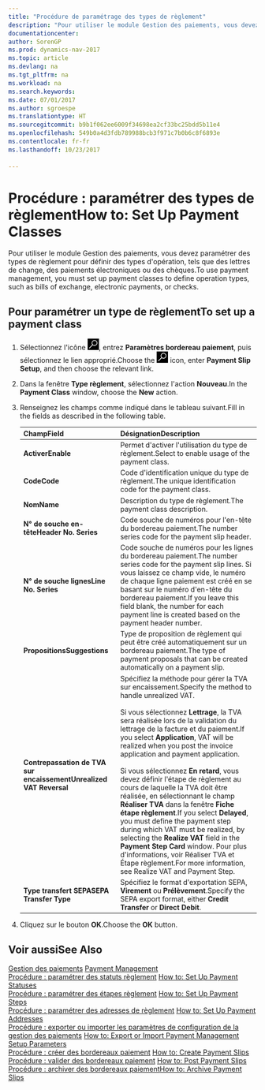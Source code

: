 ```yaml
---
title: "Procédure de paramétrage des types de règlement"
description: "Pour utiliser le module Gestion des paiements, vous devez paramétrer des types de règlement pour définir des types d'opération, tels que des lettres de change, des paiements électroniques ou des chèques."
documentationcenter: 
author: SorenGP
ms.prod: dynamics-nav-2017
ms.topic: article
ms.devlang: na
ms.tgt_pltfrm: na
ms.workload: na
ms.search.keywords: 
ms.date: 07/01/2017
ms.author: sgroespe
ms.translationtype: HT
ms.sourcegitcommit: b9b1f062ee6009f34698ea2cf33bc25bdd5b11e4
ms.openlocfilehash: 549b0a4d3fdb789988bcb3f971c7b0b6c8f6893e
ms.contentlocale: fr-fr
ms.lasthandoff: 10/23/2017

---
```

# <a name="how-to-set-up-payment-classes"></a><span data-ttu-id="89229-103">Procédure : paramétrer des types de règlement</span><span class="sxs-lookup"><span data-stu-id="89229-103">How to: Set Up Payment Classes</span></span>
<span data-ttu-id="89229-104">Pour utiliser le module Gestion des paiements, vous devez paramétrer des types de règlement pour définir des types d'opération, tels que des lettres de change, des paiements électroniques ou des chèques.</span><span class="sxs-lookup"><span data-stu-id="89229-104">To use payment management, you must set up payment classes to define operation types, such as bills of exchange, electronic payments, or checks.</span></span>  

## <a name="to-set-up-a-payment-class"></a><span data-ttu-id="89229-105">Pour paramétrer un type de règlement</span><span class="sxs-lookup"><span data-stu-id="89229-105">To set up a payment class</span></span>  

1.  <span data-ttu-id="89229-106">Sélectionnez l'icône ![Page ou état pour la recherche](../../media/ui-search/search_small.png "Page ou état pour la recherche"), entrez **Paramètres bordereau paiement**, puis sélectionnez le lien approprié.</span><span class="sxs-lookup"><span data-stu-id="89229-106">Choose the ![Search for Page or Report](../../media/ui-search/search_small.png "Search for Page or Report icon") icon, enter **Payment Slip Setup**, and then choose the relevant link.</span></span>  
2.  <span data-ttu-id="89229-107">Dans la fenêtre **Type règlement**, sélectionnez l'action **Nouveau**.</span><span class="sxs-lookup"><span data-stu-id="89229-107">In the **Payment Class** window, choose the **New** action.</span></span>  
3.  <span data-ttu-id="89229-108">Renseignez les champs comme indiqué dans le tableau suivant.</span><span class="sxs-lookup"><span data-stu-id="89229-108">Fill in the fields as described in the following table.</span></span>  

    |<span data-ttu-id="89229-109">Champ</span><span class="sxs-lookup"><span data-stu-id="89229-109">Field</span></span>|<span data-ttu-id="89229-110">Désignation</span><span class="sxs-lookup"><span data-stu-id="89229-110">Description</span></span>|  
    |---------------------------------|---------------------------------------|  
    |<span data-ttu-id="89229-111">**Activer**</span><span class="sxs-lookup"><span data-stu-id="89229-111">**Enable**</span></span>|<span data-ttu-id="89229-112">Permet d'activer l'utilisation du type de règlement.</span><span class="sxs-lookup"><span data-stu-id="89229-112">Select to enable usage of the payment class.</span></span>|  
    |<span data-ttu-id="89229-113">**Code**</span><span class="sxs-lookup"><span data-stu-id="89229-113">**Code**</span></span>|<span data-ttu-id="89229-114">Code d'identification unique du type de règlement.</span><span class="sxs-lookup"><span data-stu-id="89229-114">The unique identification code for the payment class.</span></span>|  
    |<span data-ttu-id="89229-115">**Nom**</span><span class="sxs-lookup"><span data-stu-id="89229-115">**Name**</span></span>|<span data-ttu-id="89229-116">Description du type de règlement.</span><span class="sxs-lookup"><span data-stu-id="89229-116">The payment class description.</span></span>|  
    |<span data-ttu-id="89229-117">**N° de souche en-tête**</span><span class="sxs-lookup"><span data-stu-id="89229-117">**Header No. Series**</span></span>|<span data-ttu-id="89229-118">Code souche de numéros pour l'en-tête du bordereau paiement.</span><span class="sxs-lookup"><span data-stu-id="89229-118">The number series code for the payment slip header.</span></span>|  
    |<span data-ttu-id="89229-119">**N° de souche lignes**</span><span class="sxs-lookup"><span data-stu-id="89229-119">**Line No. Series**</span></span>|<span data-ttu-id="89229-120">Code souche de numéros pour les lignes du bordereau paiement.</span><span class="sxs-lookup"><span data-stu-id="89229-120">The number series code for the payment slip lines.</span></span> <span data-ttu-id="89229-121">Si vous laissez ce champ vide, le numéro de chaque ligne paiement est créé en se basant sur le numéro d'en-tête du bordereau paiement.</span><span class="sxs-lookup"><span data-stu-id="89229-121">If you leave this field blank, the number for each payment line is created based on the payment header number.</span></span>|  
    |<span data-ttu-id="89229-122">**Propositions**</span><span class="sxs-lookup"><span data-stu-id="89229-122">**Suggestions**</span></span>|<span data-ttu-id="89229-123">Type de proposition de règlement qui peut être créé automatiquement sur un bordereau paiement.</span><span class="sxs-lookup"><span data-stu-id="89229-123">The type of payment proposals that can be created automatically on a payment slip.</span></span>|  
    |<span data-ttu-id="89229-124">**Contrepassation de TVA sur encaissement**</span><span class="sxs-lookup"><span data-stu-id="89229-124">**Unrealized VAT Reversal**</span></span>|<span data-ttu-id="89229-125">Spécifiez la méthode pour gérer la TVA sur encaissement.</span><span class="sxs-lookup"><span data-stu-id="89229-125">Specify the method to handle unrealized VAT.</span></span><br /><br /> <span data-ttu-id="89229-126">Si vous sélectionnez **Lettrage**, la TVA sera réalisée lors de la validation du lettrage de la facture et du paiement.</span><span class="sxs-lookup"><span data-stu-id="89229-126">If you select **Application**, VAT will be realized when you post the invoice application and payment application.</span></span><br /><br /> <span data-ttu-id="89229-127">Si vous sélectionnez **En retard**, vous devez définir l'étape de règlement au cours de laquelle la TVA doit être réalisée, en sélectionnant le champ **Réaliser TVA** dans la fenêtre **Fiche étape règlement**.</span><span class="sxs-lookup"><span data-stu-id="89229-127">If you select **Delayed**, you must define the payment step during which VAT must be realized, by selecting the **Realize VAT** field in the **Payment Step Card** window.</span></span> <span data-ttu-id="89229-128">Pour plus d'informations, voir Réaliser TVA et Étape règlement.</span><span class="sxs-lookup"><span data-stu-id="89229-128">For more information, see Realize VAT and Payment Step.</span></span>|  
    |<span data-ttu-id="89229-129">**Type transfert SEPA**</span><span class="sxs-lookup"><span data-stu-id="89229-129">**SEPA Transfer Type**</span></span>|<span data-ttu-id="89229-130">Spécifiez le format d'exportation SEPA, **Virement** ou **Prélèvement**.</span><span class="sxs-lookup"><span data-stu-id="89229-130">Specify the SEPA export format, either **Credit Transfer** or **Direct Debit**.</span></span>|  

4.  <span data-ttu-id="89229-131">Cliquez sur le bouton **OK**.</span><span class="sxs-lookup"><span data-stu-id="89229-131">Choose the **OK** button.</span></span>  

## <a name="see-also"></a><span data-ttu-id="89229-132">Voir aussi</span><span class="sxs-lookup"><span data-stu-id="89229-132">See Also</span></span>  
 <span data-ttu-id="89229-133">[Gestion des paiements](payment-management.md) </span><span class="sxs-lookup"><span data-stu-id="89229-133">[Payment Management](payment-management.md) </span></span>  
 <span data-ttu-id="89229-134">[Procédure : paramétrer des statuts règlement](how-to-set-up-payment-statuses.md) </span><span class="sxs-lookup"><span data-stu-id="89229-134">[How to: Set Up Payment Statuses](how-to-set-up-payment-statuses.md) </span></span>  
 <span data-ttu-id="89229-135">[Procédure : paramétrer des étapes règlement](how-to-set-up-payment-steps.md) </span><span class="sxs-lookup"><span data-stu-id="89229-135">[How to: Set Up Payment Steps](how-to-set-up-payment-steps.md) </span></span>  
 <span data-ttu-id="89229-136">[Procédure : paramétrer des adresses de règlement](how-to-set-up-payment-addresses.md) </span><span class="sxs-lookup"><span data-stu-id="89229-136">[How to: Set Up Payment Addresses](how-to-set-up-payment-addresses.md) </span></span>  
 <span data-ttu-id="89229-137">[Procédure : exporter ou importer les paramètres de configuration de la gestion des paiements](how-to-export-or-import-payment-management-setup-parameters.md) </span><span class="sxs-lookup"><span data-stu-id="89229-137">[How to: Export or Import Payment Management Setup Parameters](how-to-export-or-import-payment-management-setup-parameters.md) </span></span>  
 <span data-ttu-id="89229-138">[Procédure : créer des bordereaux paiement](how-to-create-payment-slips.md) </span><span class="sxs-lookup"><span data-stu-id="89229-138">[How to: Create Payment Slips](how-to-create-payment-slips.md) </span></span>  
 <span data-ttu-id="89229-139">[Procédure : valider des bordereaux paiement](how-to-post-payment-slips.md) </span><span class="sxs-lookup"><span data-stu-id="89229-139">[How to: Post Payment Slips](how-to-post-payment-slips.md) </span></span>  
 [<span data-ttu-id="89229-140">Procédure : archiver des bordereaux paiement</span><span class="sxs-lookup"><span data-stu-id="89229-140">How to: Archive Payment Slips</span></span>](how-to-archive-payment-slips.md)

